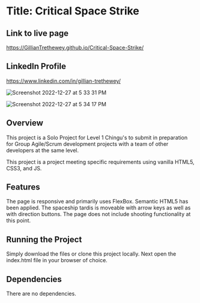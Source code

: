 # Title: Critical Space Strike

## Link to live page

https://GillianTrethewey.github.io/Critical-Space-Strike/

## LinkedIn Profile

https://www.linkedin.com/in/gillian-trethewey/


![Screenshot 2022-12-27 at 5 33 31 PM](https://user-images.githubusercontent.com/7611178/209735275-39d93467-1cf2-418e-b63d-cd32906a2a1b.jpg)


![Screenshot 2022-12-27 at 5 34 17 PM](https://user-images.githubusercontent.com/7611178/209735276-a1ad7233-73ba-4140-a8cd-14470672a2c2.jpg)

## Overview

This project is a Solo Project for Level 1 Chingu's to submit in preparation for Group Agile/Scrum development projects with a team of other developers at the same level.

This project is a project meeting specific requirements using vanilla HTML5, CSS3, and JS.

## Features

The page is responsive and primarily uses FlexBox. Semantic HTML5 has been applied. The spaceship tardis is moveable with arrow keys as well as with direction buttons.
The page does not include shooting functionality at this point.

## Running the Project

Simply download the files or clone this project locally. Next open the index.html file in your browser of choice.

## Dependencies

There are no dependencies.
